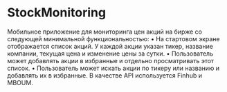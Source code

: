 # StockMonitoring
Мобильное приложение для мониторинга цен акций на бирже со следующей минимальной функциональностью:
• На стартовом экране отображается список акций. У каждой акции указан тикер, название компании, текущая цена и изменение цены за сутки.
• Пользователь может добавлять акции в избранные и отдельно просматривать этот список.
• Пользователь может искать акции по тикеру или названию и добавлять их в избранные.
В качестве API используется Finhub и MBOUM.
